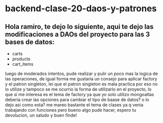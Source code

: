
# backend-clase-20-daos-y-patrones
## Hola ramiro, te dejo lo siguiente, aqui te dejo las modificaciones a DAOs del  proyecto  para las 3 bases de datos:
* carts
* products
* cart_items

luego de moderados intentos,  pude realizar y pulir un poco mas la logica de las operaciones, de igual forma me gustaria un consejo para aplicar factory y el patron singleton, lei que el patron singleton es mala practica por eso no lo utilize y tampoco se me ocurrio la forma de utilizarlo en el proyecto, lo que si me interesa es el tema de factory ya que yo solo utilizo mongoatlas deberia crear las opciones para cambiar el tipo de baase de datos? o lo dejo asi como esta? me mareo bastante el tema de clases ya q venia trabajando con funciones pero bueno algo pude hacer, espero tu devolucion, un saludo y buen finde!

